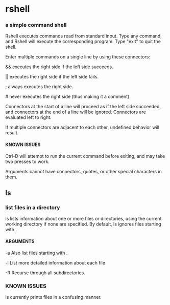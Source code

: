 # rshell
### a simple command shell

Rshell executes commands read from standard input. Type any command, and Rshell will execute the corresponding program. Type "exit" to quit the shell.


Enter multiple commands on a single line by using these connectors:

&& executes the right side if the left side succeeds.

|| executes the right side if the left side fails.

; always executes the right side.

\# never executes the right side (thus making it a comment).


Connectors at the start of a line will proceed as if the left side succeeded, and connectors at the end of a line will be ignored. Connectors are evaluated left to right.

If multiple connectors are adjacent to each other, undefined behavior will result.


#### KNOWN ISSUES

Ctrl-D will attempt to run the current command before exiting, and may take two presses to work.


Arguments cannot have connectors, quotes, or other special characters in them.

## ls
### list files in a directory

ls lists information about one or more files or directories, using the current working directory if none are specified. By default, ls ignores files starting with .


#### ARGUMENTS

-a		Also list files starting with .

-l		List more detailed information about each file

-R		Recurse through all subdirectories.


### KNOWN ISSUES

ls currently prints files in a confusing manner.

